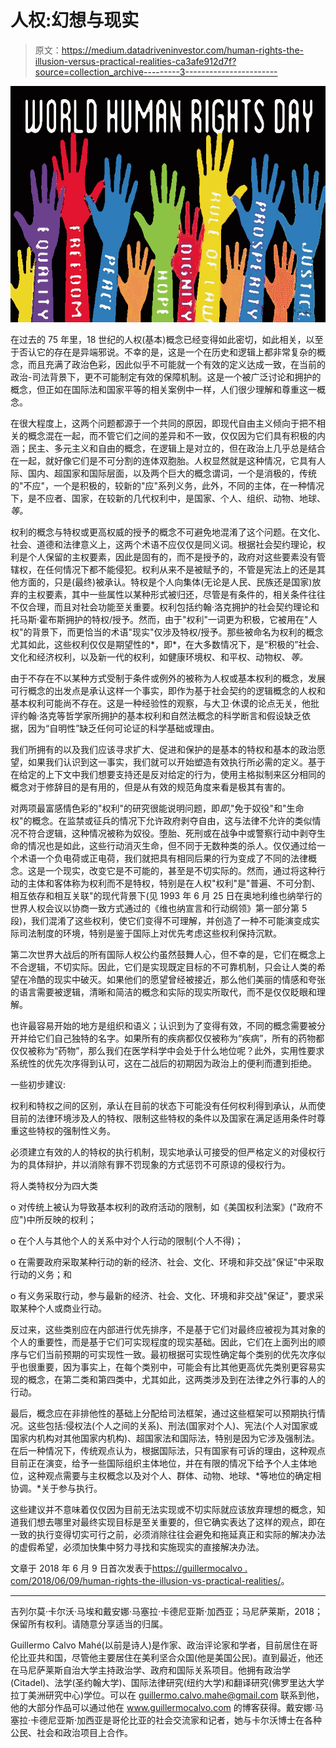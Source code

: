 # 人权:幻想与现实

> 原文：<https://medium.datadriveninvestor.com/human-rights-the-illusion-versus-practical-realities-ca3afe912d7f?source=collection_archive---------3----------------------->

![](img/cca1a4052912c60583839e521228b6e1.png)

在过去的 75 年里，18 世纪的人权(基本)概念已经变得如此密切，如此相关，以至于否认它的存在是异端邪说。不幸的是，这是一个在历史和逻辑上都非常复杂的概念，而且充满了政治色彩，因此似乎不可能就一个有效的定义达成一致，在当前的政治-司法背景下，更不可能制定有效的保障机制。这是一个被广泛讨论和拥护的概念，但正如在国际法和国家平等的相关案例中一样，人们很少理解和尊重这一概念。

在很大程度上，这两个问题都源于一个共同的原因，即现代自由主义倾向于把不相关的概念混在一起，而不管它们之间的差异和不一致，仅仅因为它们具有积极的内涵；民主、多元主义和自由的概念，在逻辑上是对立的，但在政治上几乎总是结合在一起，就好像它们是不可分割的连体双胞胎。人权显然就是这种情况，它具有人际、国内、超国家和国际层面，以及两个巨大的概念谓词，一个是消极的，传统的"不应"，一个是积极的，较新的"应"系列义务，此外，不同的主体，在一种情况下，是不应者、国家，在较新的几代权利中，是国家、个人、组织、动物、地球、*等。*

权利的概念与特权或更高权威的授予的概念不可避免地混淆了这个问题。在文化、社会、道德和法律意义上，这两个术语不应仅仅是同义词。根据社会契约理论，权利是个人保留的主权要素，因此是固有的，而不是授予的，政府对这些要素没有管辖权，在任何情况下都不能侵犯。权利从来不是被赋予的，不管是宪法上的还是其他方面的，只是(最终)被承认。特权是个人向集体(无论是人民、民族还是国家)放弃的主权要素，其中一些属性以某种形式被归还，尽管是有条件的，相关条件往往不仅合理，而且对社会功能至关重要。权利包括约翰·洛克拥护的社会契约理论和托马斯·霍布斯拥护的特权/授予。然而，由于"权利"一词更为积极，它被用在"人权"的背景下，而更恰当的术语"现实"仅涉及特权/授予。那些被命名为权利的概念尤其如此，这些权利仅仅是期望性的*，即*，在大多数情况下，是“积极的”社会、文化和经济权利，以及新一代的权利，如健康环境权、和平权、动物权、*等。*

由于不存在不以某种方式受制于条件或例外的被称为人权或基本权利的概念，发展可行概念的出发点是承认这样一个事实，即作为基于社会契约的逻辑概念的人权和基本权利可能尚不存在。这是一种经验性的观察，与大卫·休谟的论点无关，他批评约翰·洛克等哲学家所拥护的基本权利和自然法概念的科学断言和假设缺乏依据，因为“自明性”缺乏任何可论证的科学基础或理由。

我们所拥有的以及我们应该寻求扩大、促进和保护的是基本的特权和基本的政治愿望，如果我们认识到这一事实，我们就可以开始塑造有效执行所必需的定义。基于在给定的上下文中我们想要支持还是反对给定的行为，使用主格拟制来区分相同的概念对于修辞目的是有用的，但是从有效的规范角度来看是极其有害的。

对两项最富感情色彩的"权利"的研究很能说明问题，即*即*,"免于奴役"和"生命权"的概念。在监禁或征兵的情况下允许政府剥夺自由，这与法律不允许的类似情况不符合逻辑，这种情况被称为奴役。堕胎、死刑或在战争中或警察行动中剥夺生命的情况也是如此，这些行动消灭生命，但不同于无数种类的杀人。仅仅通过给一个术语一个负电荷或正电荷，我们就把具有相同后果的行为变成了不同的法律概念。这是一个现实，改变它是不可能的，甚至是不切实际的。然而，通过将这种行动的主体和客体称为权利而不是特权，特别是在人权"权利"是"普遍、不可分割、相互依存和相互关联"的现代背景下(见 1993 年 6 月 25 日在奥地利维也纳举行的世界人权会议以协商一致方式通过的《维也纳宣言和行动纲领》第一部分第 5 段)，我们混淆了这些权利，使它们变得不可理解，并创造了一种不可能演变成实际司法制度的环境，特别是鉴于国际上对优先考虑这些权利保持沉默。

第二次世界大战后的所有国际人权公约虽然鼓舞人心，但不幸的是，它们在概念上不合逻辑，不切实际。因此，它们是实现既定目标的不可靠机制，只会让人类的希望在冷酷的现实中破灭。如果他们的愿望曾经被接近，那么他们美丽的情感和夸张的语言需要被逻辑，清晰和简洁的概念和实际的现实所取代，而不是仅仅眨眼和理解。

也许最容易开始的地方是组织和语义；认识到为了变得有效，不同的概念需要被分开并给它们自己独特的名字。如果所有的疾病都仅仅被称为“疾病”，所有的药物都仅仅被称为“药物”，那么我们在医学科学中会处于什么地位呢？此外，实用性要求系统性的优先次序得到认可，这在二战后的初期因为政治上的便利而遭到拒绝。

一些初步建议:

权利和特权之间的区别，承认在目前的状态下可能没有任何权利得到承认，从而使目前的法律环境涉及人的特权、限制这些特权的条件以及国家在满足适用条件时尊重这些特权的强制性义务。

必须建立有效的人的特权的执行机制，现实地承认可接受的但严格定义的对侵权行为的具体辩护，并以消除有罪不罚现象的方式惩罚不可原谅的侵权行为。

将人类特权分为四大类

o 对传统上被认为导致基本权利的政府活动的限制，如《美国权利法案》("政府不应")中所反映的权利；

o 在个人与其他个人的关系中对个人行动的限制(个人不得)；

o 在需要政府采取某种行动的新的经济、社会、文化、环境和非交战"保证"中采取行动的义务；和

o 有义务采取行动，参与最新的经济、社会、文化、环境和非交战"保证"，要求采取某种个人或商业行动。

反过来，这些类别应在内部进行优先排序，不是基于它们对最终应被视为其对象的个人的重要性，而是基于它们可实现程度的现实基础。因此，它们在上面列出的顺序与它们当前预期的可实现性一致。最初根据可实现性确定每个类别的优先次序似乎也很重要，因为事实上，在每个类别中，可能会有比其他更高优先类别更容易实现的概念，在第二类和第四类中，尤其如此，这两类涉及到在法律之外行事的人的行动。

最后，概念应在非排他性的基础上分配给司法框架，通过这些框架可以预期执行情况。这些包括:侵权法(个人之间的关系)、刑法(国家对个人)、宪法(个人对国家或国家内机构对其他国家内机构)、超国家法和国际法，特别是因为它涉及强制法。在后一种情况下，传统观点认为，根据国际法，只有国家有可诉的理由，这种观点目前正在演变，给予一些国际组织主体地位，并在有限的情况下给予个人主体地位，这种观点需要与主权概念以及对个人、群体、动物、地球、*等地位的确定相协调。*关于参与执行。

这些建议并不意味着仅仅因为目前无法实现或不切实际就应该放弃理想的概念，知道我们想去哪里对最终实现目标是至关重要的，但它确实表达了这样的观点，即在一致的执行变得切实可行之前，必须消除往往会避免和拖延真正和实际的解决办法的虚假希望，必须加快集中努力寻找和实施现实的直接解决办法。

文章于 2018 年 6 月 9 日首次发表于[https://guillermocalvo . com/2018/06/09/human-rights-the-illusion-vs-practical-realities/](https://guillermocalvo.com/2018/06/09/human-rights-the-illusion-versus-practical-realities/)。
_______

吉列尔莫·卡尔沃·马埃和戴安娜·马塞拉·卡德尼亚斯·加西亚；马尼萨莱斯，2018；保留所有权利。请随意分享适当的归属。

Guillermo Calvo Mahé(以前是诗人)是作家、政治评论家和学者，目前居住在哥伦比亚共和国，尽管他主要居住在美利坚合众国(他是美国公民)。直到最近，他还在马尼萨莱斯自治大学主持政治学、政府和国际关系项目。他拥有政治学(Citadel)、法学(圣约翰大学)、国际法律研究(纽约大学)和翻译研究(佛罗里达大学拉丁美洲研究中心)学位。可以在 guillermo.calvo.mahe@gmail.com 联系到他，他的大部分作品可以通过他在 www.guillermocalvo.com 的博客获得。戴安娜·马塞拉·卡德尼亚斯·加西亚是哥伦比亚的社会交流家和记者，她与卡尔沃博士在各种公民、社会和政治项目上合作。